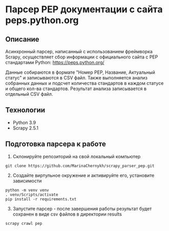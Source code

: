 # Парсер PEP документации с сайта peps.python.org  

## Описание
Асинхронный парсер, написанный с использованием фреймворка Scrapy, осуществляет сбор информации с официального сайта с PEP стандартами Python:
<https://peps.python.org/>

Данные собираются в формате "Номер PEP, Название, Актуальный статус" и записываются в CSV файл.
Также выполняется анализ собранных данных и подсчет количества стандартов в каждом статусе и общего кол-ва стандартов. Результат анализа записывается в отдельный CSV файл.

## Технологии
* Python 3.9
* Scrapy 2.5.1


## Подготовка парсера к работе

1. Cклонируйте репозиторий на свой локальный компьютер
```
git clone https://github.com/MarinaChernykh/scrapy_parser_pep.git
```

2. Создайте виртульное окружение и активируйте его, установите зависимости
```
python -m venv venv
. venv/Scripts/activate
pip install -r requirements.txt
```

3. Запустите парсер - после завершения работы результат будет сохранен в виде csv файлов в директории results
```
scrapy crawl pep
```
